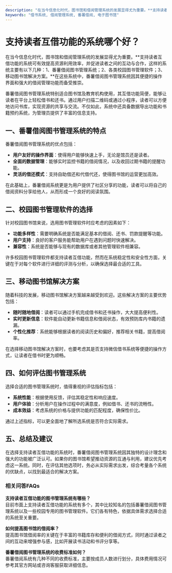 ```yaml
---
description: "在当今信息化时代，图书馆和借阅管理系统的发展显得尤为重要。**支持读者互借功能的系统可有效提高资源利用效率，并促进读者之间的互动与合作，这样的系统主要有以下几种：1、番薯借阅图书管理系统；2、各类校园图书管理软件；3、移动图书馆解决方案。**在这些系统中，番薯借阅图书管理系统因其便捷的操作界面和强大的借阅管理功能而备受推崇。"
keywords: "借书系统, 借阅管理系统, 番薯借阅, 电子图书馆"
---
```

# 支持读者互借功能的系统哪个好？

在当今信息化时代，图书馆和借阅管理系统的发展显得尤为重要。**支持读者互借功能的系统可有效提高资源利用效率，并促进读者之间的互动与合作，这样的系统主要有以下几种：1、番薯借阅图书管理系统；2、各类校园图书管理软件；3、移动图书馆解决方案。**在这些系统中，番薯借阅图书管理系统因其便捷的操作界面和强大的借阅管理功能而备受推崇。

番薯借阅图书管理系统特别适合图书馆及教育机构使用，其互借功能简便，能够让读者在平台上轻松借书和还书。通过用户扫描二维码或通过小程序，读者可以方便地访问书库，实现资源的共享与交流。不仅如此，系统中还具备数据导出功能和书籍预约系统，为管理员提供了丰富的信息支持。

## **一、番薯借阅图书管理系统的特点**

番薯借阅图书管理系统的优点包括：

- **用户友好的操作界面**：使得用户能够快速上手，无论是馆员还是读者。
- **全面的数据管理**：能够实时监控书籍的借阅情况，以及收回过期书籍的提醒功能。
- **灵活的借还模式**：支持自助借还和代借代还，使得图书馆的运营更加高效。
  
在此基础上，番薯借阅系统更是为用户提供了社区分享的功能，读者可以将自己的借阅资料分享给他人，从而形成一个良好的阅读氛围。

## **二、校园图书管理软件的选择**

针对校园图书馆来说，选用图书管理软件时应考虑的因素如下：

- **功能多样性**：需要明确系统是否能满足基本的借阅、还书、罚款提醒等功能。
- **用户支持**：良好的客户服务能帮助用户在遇到问题时快速解决。
- **兼容性**：系统是否能够与现有的数据库或者其他管理软件相兼容。

许多校园图书管理软件都支持读者互借功能，然而在系统稳定性和安全性方面，关键在于对每个软件进行详细的评测与分析，以确保选择最合适的工具。

## **三、移动图书馆解决方案**

随着科技的发展，移动图书馆解决方案越来越受到欢迎。这些解决方案的主要优势包括：

- **随时随地借阅**：读者可以通过手机完成借书和还书操作，大大提高便利性。
- **实时更新信息**：软件能自动更新书籍信息和借阅状态，有效预防库内书籍的遗漏。
- **个性化推荐**：系统能够根据读者的阅读历史和偏好，推荐相关书籍，提高借阅率。

在选择移动图书馆解决方案时，也要考虑其是否支持微信借书系统等便捷的操作方式，让读者在借书时更为顺畅。

## **四、如何评估图书管理系统**

选择合适的图书管理系统时，值得重视的评估指标包括：

- **系统性能**：根据使用反馈，评估其稳定性和响应速度。
- **用户体验**：分析用户在操作过程中的满意度，例如借书、还书的流畅性。
- **成本效益**：考虑系统的价格与提供功能的匹配程度，确保性价比。

通过上述指标，可以更全面地了解所选系统是否符合实际需求。

## **五、总结及建议**

在选择支持读者互借功能的系统时，番薯借阅图书管理系统因其独特的设计理念和强大的功能被广泛认可。如果你的图书馆希望推动资源的互通与利用，建议优先考虑这一系统。同时，在评估其他选项时，务必从实际需求出发，综合考量各个系统的优缺点，以找到最适合的解决方案。

### 相关问答FAQs

**支持读者互借功能的图书管理系统有哪些？**  
目前市面上支持读者互借功能的系统有多个，其中比较知名的包括番薯借阅图书管理系统以及一些校园专用的图书管理软件。它们各有特色，依据具体需求选择合适的系统至关重要。

**如何提高图书馆的借阅率？**  
提高图书馆借阅率的关键在于丰富的书籍库存和便利的借阅方式，同时通过读者之间的互动来增强参与感，比如开展读书活动和书评分享等。

**番薯借阅图书管理系统的收费标准如何？**  
番薯借阅系统有几种不同的收费标准，主要按成员人数进行划分，具体费用情况可参考其官方网站或咨询客服获取详细信息。

